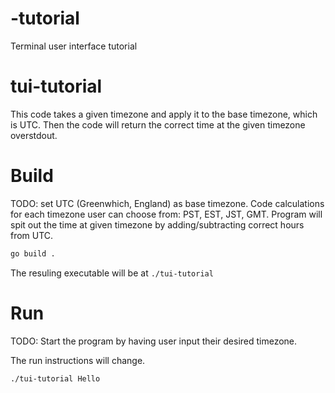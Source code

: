 # -tutorial
Terminal user interface tutorial
# tui-tutorial
This code takes a given timezone and apply it to the base timezone, which is UTC. Then the code will return the correct time at the given timezone overstdout. 

# Build
TODO: set UTC (Greenwhich, England) as base timezone. Code calculations for each timezone user can choose from: PST, EST, JST, GMT. Program will spit out the time at given timezone by adding/subtracting correct hours from UTC. 

```bash
go build .
```

The resuling executable will be at `./tui-tutorial`

# Run
TODO: Start the program by having user input their desired timezone. 

The run instructions will change.
```bash
./tui-tutorial Hello
```